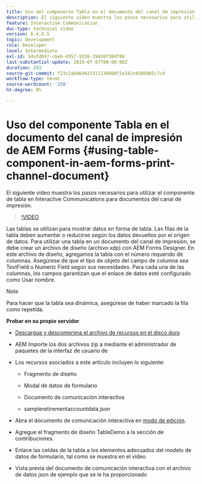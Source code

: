 ```yaml
---
title: Uso del componente Tabla en el documento del canal de impresión de AEM Forms
description: El siguiente vídeo muestra los pasos necesarios para utilizar el componente de tabla en Interactive Communications para documentos del canal de impresión.
feature: Interactive Communication
doc-type: technical video
version: 6.4,6.5
topic: Development
role: Developer
level: Intermediate
exl-id: 54afd047-c6e6-4557-9336-39420f30df88
last-substantial-update: 2019-07-07T00:00:00Z
duration: 293
source-git-commit: f23c2ab86d42531113690df2e342c65060b5c7cd
workflow-type: tm+mt
source-wordcount: '258'
ht-degree: 0%

---
```


# Uso del componente Tabla en el documento del canal de impresión de AEM Forms {#using-table-component-in-aem-forms-print-channel-document}

El siguiente vídeo muestra los pasos necesarios para utilizar el componente de tabla en Interactive Communications para documentos del canal de impresión.

>[!VIDEO](https://video.tv.adobe.com/v/27769?quality=12&learn=on)

Las tablas se utilizan para mostrar datos en forma de tabla. Las filas de la tabla deben aumentar o reducirse según los datos devueltos por el origen de datos. Para utilizar una tabla en un documento del canal de impresión, se debe crear un archivo de diseño (archivo xdp) con AEM Forms Designer. En este archivo de diseño, agregamos la tabla con el número requerido de columnas. Asegúrese de que el tipo de objeto del campo de columna sea TextField o Numeric Field según sus necesidades. Para cada una de las columnas, los campos garantizan que el enlace de datos esté configurado como Usar nombre.

>[!NOTE]
>
>Para hacer que la tabla sea dinámica, asegúrese de haber marcado la fila como repetida.

**Probar en su propio servidor**

* [Descargue y descomprima el archivo de recursos en el disco duro](assets/usingtablesinprintchannel.zip)

* AEM Importe los dos archivos zip a mediante el administrador de paquetes de la interfaz de usuario de

* Los recursos asociados a este artículo incluyen lo siguiente:

   * Fragmento de diseño

   * Modal de datos de formulario

   * Documento de comunicación interactiva
   * sampleretirementaccountdata.json

* Abra el documento de comunicación interactiva en [modo de edición](http://localhost:4502/editor.html/content/forms/af/401kstatement/tablesinprintdocument/channels/print.html).

* Agregue el fragmento de diseño TableDemo a la sección de contribuciones.
* Enlace las celdas de la tabla a los elementos adecuados del modelo de datos de formulario, tal como se muestra en el vídeo

* Vista previa del documento de comunicación interactiva con el archivo de datos json de ejemplo que se le ha proporcionado
